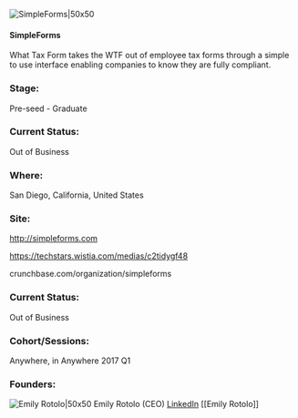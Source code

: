 

![SimpleForms|50x50](https://apimg.techstars.com/connect/images/image_files/58a62d9ac9aec70af4000005/original/stf.png)

#### SimpleForms
What Tax Form takes the WTF out of employee tax forms through a simple to use interface enabling companies to know they are fully compliant.

### Stage: 
Pre-seed - Graduate 

### Current Status: 
Out of Business

### Where:
San Diego, California, United States

### Site:
http://simpleforms.com

https://techstars.wistia.com/medias/c2tidygf48

crunchbase.com/organization/simpleforms

### Current Status: 
Out of Business

### Cohort/Sessions: 
Anywhere, in Anywhere 2017 Q1

### Founders: 

![Emily Rotolo|50x50](https://apimg.techstars.com/connect/images/image_files/5d6ffc1134a60d6f6400000d/original/IMG_4017.jpg) Emily Rotolo (CEO) [LinkedIn](https://linkedin.com/in/emily-rotolo-6777135b) [[Emily Rotolo]]


